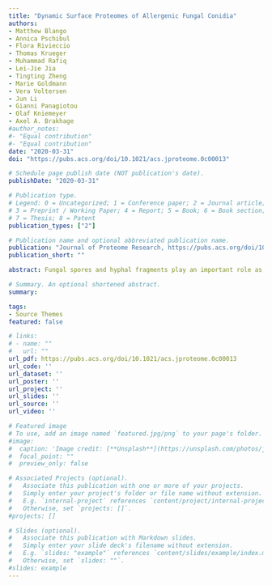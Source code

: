 ```yaml
---
title: "Dynamic Surface Proteomes of Allergenic Fungal Conidia"
authors:
- Matthew Blango
- Annica Pschibul
- Flora Rivieccio
- Thomas Krueger
- Muhammad Rafiq
- Lei-Jie Jia
- Tingting Zheng
- Marie Goldmann
- Vera Voltersen
- Jun Li
- Gianni Panagiotou
- Olaf Kniemeyer
- Axel A. Brakhage
#author_notes:
#- "Equal contribution"
#- "Equal contribution"
date: "2020-03-31"
doi: "https://pubs.acs.org/doi/10.1021/acs.jproteome.0c00013"

# Schedule page publish date (NOT publication's date).
publishDate: "2020-03-31"

# Publication type.
# Legend: 0 = Uncategorized; 1 = Conference paper; 2 = Journal article;
# 3 = Preprint / Working Paper; 4 = Report; 5 = Book; 6 = Book section;
# 7 = Thesis; 8 = Patent
publication_types: ["2"]

# Publication name and optional abbreviated publication name.
publication: "Journal of Proteome Research, https://pubs.acs.org/doi/10.1021/acs.jproteome.0c00013"
publication_short: ""

abstract: Fungal spores and hyphal fragments play an important role as allergens in respiratory diseases. In this study, we performed trypsin shaving and secretome analyses to identify the surface-exposed proteins and secreted/shed proteins of *Aspergillus fumigatus* conidia, respectively. We investigated the surface proteome under different conditions, including temperature variation and germination. We found that the surface proteome of resting *A. fumigatus* conidia is not static, but instead unexpectedly dynamic, as evidenced by drastically different surface proteomes under different growth conditions. Knockouts of two abundant *A. fumigatus* surface proteins, ScwA and CweA, were found to function only in fine-tuning the cell wall stress response, implying that the conidial surface is very robust against perturbations. We then compared the surface proteome of *A. fumigatus* to other allergy-inducing molds, including *Alternaria alternata*, *Penicillium rubens*, and *Cladosporium herbarum*, and performed comparative proteomics on resting and swollen conidia, as well as secreted proteins from germinating conidia. We detected 125 protein ortholog groups, including 80 with putative catalytic activity, in the extracellular region of all four molds, and 42 nonorthologous proteins produced solely by *A. fumigatus*. Ultimately, this study highlights the dynamic nature of the *A. fumigatus* conidial surface and provides targets for future diagnostics and immunotherapy.

# Summary. An optional shortened abstract.
summary: 

tags:
- Source Themes
featured: false

# links:
# - name: ""
#   url: ""
url_pdf: https://pubs.acs.org/doi/10.1021/acs.jproteome.0c00013
url_code: ''
url_dataset: ''
url_poster: ''
url_project: ''
url_slides: ''
url_source: ''
url_video: ''

# Featured image
# To use, add an image named `featured.jpg/png` to your page's folder. 
#image:
#  caption: 'Image credit: [**Unsplash**](https://unsplash.com/photos/jdD8gXaTZsc)'
#  focal_point: ""
#  preview_only: false

# Associated Projects (optional).
#   Associate this publication with one or more of your projects.
#   Simply enter your project's folder or file name without extension.
#   E.g. `internal-project` references `content/project/internal-project/index.md`.
#   Otherwise, set `projects: []`.
#projects: []

# Slides (optional).
#   Associate this publication with Markdown slides.
#   Simply enter your slide deck's filename without extension.
#   E.g. `slides: "example"` references `content/slides/example/index.md`.
#   Otherwise, set `slides: ""`.
#slides: example
---
```

